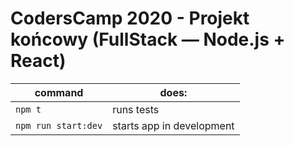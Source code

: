 # CodersCamp 2020 - Projekt końcowy (FullStack — Node.js + React)

| command             | does:                       |
| ---                 |---                          |
| `npm t`             | runs tests                  |
| `npm run start:dev` | starts app in development   |